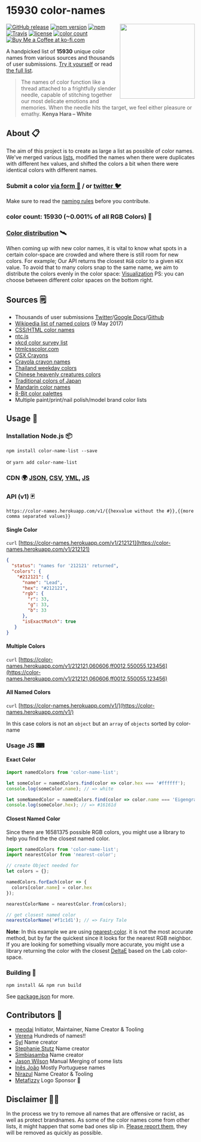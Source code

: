 # __15930__ color-names

<img align="right" height="200" width="200" src="https://meodai.github.io/color-names/logo/cockatoo-fill.svg">

[![GitHub release](https://img.shields.io/github/release/meodai/color-names.svg)](https://github.com/meodai/color-names/)
[![npm version](https://img.shields.io/npm/v/color-name-list.svg)](https://www.npmjs.com/package/color-name-list)
[![npm](https://img.shields.io/npm/dt/color-name-list.svg)](https://www.npmjs.com/package/color-name-list)
[![Travis](https://img.shields.io/travis/meodai/color-names.svg)](https://travis-ci.org/meodai/color-names)
[![license](https://img.shields.io/npm/l/color-name-list.svg?colorB=ff77b4)](https://github.com/meodai/color-names/blob/master/LICENSE)
[![color count](https://img.shields.io/badge/15930-colors-orange.svg)](https://github.com/meodai/color-names/blob/master/src/colornames.csv)
[![Buy Me a Coffee at ko-fi.com](https://img.shields.io/badge/-Buy%20us%20a%20Coffee-orange.svg?colorB=593C1F&colorA=4e798d&logo=data%3Aimage%2Fpng%3Bbase64%2CiVBORw0KGgoAAAANSUhEUgAAAA4AAAAOCAYAAAAfSC3RAAAAVUlEQVR4AWNQtnJTQcZ%2Blb2fsWF0dQzYNRHWzIBdE2EDGGCaSNYI47x69fY%2FMRimnmiNyGqwavyflo6MaawRTTP1%2FIiM4dFBQBPl8UggyRHWSHYiBwCwA90T1NTlAQAAAABJRU5ErkJggg%3D%3D%0D%0A&logoWidth=14)](https://ko-fi.com/A530429S)

A handpicked list of __15930__ unique color names from various sources and thousands of user submissions. [Try it yourself](http://codepen.io/meodai/full/mEvZRx/) or read [the full list](https://docs.google.com/spreadsheets/d/14ny2oB7g5Tof9TmKiaaDFv25XSCRt-LlBRJhIDz_3Mo/pubhtml?gid=40578722).

> The names of color function like a thread attached to a frightfully slender needle, capable of stitching together our most delicate emotions and memories. When the needle hits the target, we feel either pleasure or emathy. **Kenya Hara – White**

## About 📋

The aim of this project is to create as large a list as possible of color names. We've merged various [lists](#sources-), modified the names when there were duplicates with different hex values, and shifted the colors a bit when there were identical colors with different names.

### Submit a color [via form 🌈](https://docs.google.com/forms/d/e/1FAIpQLSfbS5D6owA4dQupJJ-6qhRzuxkjX9r2AliPMg-VR2V3NpGkQg/viewform) / or [twitter 🐦](https://codepen.io/meodai/full/ZXQzLb/)

Make sure to read the [naming rules](CONTRIBUTING.md) before you contribute.

### color count: __15930__ (~__0.001%__ of all RGB Colors) 🎉

### [Color distribution](https://codepen.io/meodai/full/zdgXJj/) 🛰

When coming up with new color names, it is vital to know what spots in a certain color-space are crowded and where there is still room for new colors. For example; Our API returns the closest `RGB` color to a given `HEX` value. To avoid that to many colors snap to the same name, we aim to distribute the colors evenly in the color space: [Visualization](https://codepen.io/meodai/full/zdgXJj/) PS: you can choose between different color spaces on the bottom right.

## Sources 🗒

- Thousands of user submissions [Twitter](https://codepen.io/meodai/full/ZXQzLb/)/[Google Docs](https://docs.google.com/forms/d/e/1FAIpQLSfbS5D6owA4dQupJJ-6qhRzuxkjX9r2AliPMg-VR2V3NpGkQg/viewform)/[Github](#contributors-)
- [Wikipedia list of named colors](https://en.wikipedia.org/wiki/List_of_colors:_A%E2%80%93F) (9 May 2017)
- [CSS/HTML color names](https://developer.mozilla.org/en/docs/Web/CSS/color_value)
- [ntc.js](http://chir.ag/projects/ntc/)
- [xkcd color survey list](https://blog.xkcd.com/2010/05/03/color-survey-results/)
- [htmlcsscolor.com](http://www.htmlcsscolor.com/color-names-rgb-values/A)
- [OSX Crayons](http://www.randomactsofsentience.com/2013/06/os-x-crayon-color-hex-table.html)
- [Crayola crayon names](https://en.wikipedia.org/wiki/List_of_Crayola_crayon_colors)
- [Thailand weekday colors](https://en.wikipedia.org/wiki/Colors_of_the_day_in_Thailand)
- [Chinese heavenly creatures colors](https://en.wikipedia.org/wiki/Color_in_Chinese_culture)
- [Traditional colors of Japan](https://en.wikipedia.org/wiki/Traditional_colors_of_Japan)
- [Mandarin color names](http://www.fluentu.com/blog/chinese/2016/07/25/chinese-colors/)
- [8-Bit color palettes](https://en.wikipedia.org/wiki/List_of_color_palettes)
- Multiple paint/print/nail polish/model brand color lists

## Usage 📖

### Installation Node.js 📦

```shell
npm install color-name-list --save
```

or `yarn add color-name-list`

### CDN 🌍 [JSON](https://unpkg.com/color-name-list/dist/colornames.json), [CSV](https://unpkg.com/color-name-list/dist/colornames.csv), [YML](https://unpkg.com/color-name-list/dist/colornames.yaml), [JS](https://unpkg.com/color-name-list/dist/colornames.js)

### API (v1) 🃏

```url
https://color-names.herokuapp.com/v1/{{hexvalue without the #}},{{more comma separated values}}
```
#### Single Color

`curl` [https://color-names.herokuapp.com/v1/212121](https://color-names.herokuapp.com/v1/212121)

```json
{
  "status": "names for '212121' returned",
  "colors": {
    "#212121": {
      "name": "Lead",
      "hex": "#212121",
      "rgb": {
        "r": 33,
        "g": 33,
        "b": 33
      },
      "isExactMatch": true
   }
}
```
#### Multiple Colors

`curl` [https://color-names.herokuapp.com/v1/212121,060606,ff0012,550055,123456](https://color-names.herokuapp.com/v1/212121,060606,ff0012,550055,123456)

#### All Named Colors

`curl` [https://color-names.herokuapp.com/v1/](https://color-names.herokuapp.com/v1/)

In this case colors is not an `object` but an `array` of `objects` sorted by color-name

### Usage JS ⌨

#### Exact Color

```javascript
import namedColors from 'color-name-list';

let someColor = namedColors.find(color => color.hex === '#ffffff');
console.log(someColor.name); // => white

let someNamedColor = namedColors.find(color => color.name === 'Eigengrau')
console.log(someColor.hex); // => #16161d
```

#### Closest Named Color

Since there are 16581375 possible RGB colors, you might use a library to help you
find the the closest named color.

```javascript
import namedColors from 'color-name-list';
import nearestColor from 'nearest-color';

// create Object needed for
let colors = {};

namedColors.forEach(color => {
  colors[color.name] = color.hex
});

nearestColorName = nearestColor.from(colors);

// get closest named color
nearestColorName('#f1c1d1'); // => Fairy Tale
```

**Note**: In this example we are using [nearest-color](https://github.com/dtao/nearest-color).
it is not the most accurate method, but by far the quickest since it looks for
the nearest RGB neighbor. If you are looking for something visually more accurate, you
might use a library returning the color with the closest [DeltaE](https://github.com/zschuessler/DeltaE)
based on the Lab color-space.

### Building 🔨

```shell
npm install && npm run build
```

See [package.json](package.json#L6) for more.

## Contributors 🦑

- [meodai](//github.com/meodai) Initiator, Maintainer, Name Creator & Tooling
- [Verena](//github.com/yxklyx/) Hundreds of names!!
- [Syl](https://twitter.com/Gypsy_Syl) Name creator
- [Stephanie Stutz](https://www.behance.net/stephaniestutzart) Name creator
- [Simbiasamba](https://www.instagram.com/simbisamba/) Name creator
- [Jason Wilson](//github.com/SgiobairOg) Manual Merging of some lists
- [Inês João](https://www.inesjoao.me/) Mostly Portuguese names
- [Nirazul](//github.com/Nirazul) Name Creator & Tooling
- [Metafizzy](https://metafizzy.co/) Logo Sponsor 💖

## Disclaimer 👮🏾‍

In the process we try to remove all names that are offensive or racist, as well as protect brandnames.
As some of the color names come from other lists, it might happen that some bad ones slip in. [Please report them](https://github.com/meodai/color-names/issues), they will be removed as quickly as possible.
